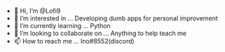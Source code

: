 - 👋 Hi, I’m @Lofi9
- 👀 I’m interested in ... Developing dumb apps for personal improvement
- 🌱 I’m currently learning ... Python
- 💞️ I’m looking to collaborate on ... Anything to help teach me
- 📫 How to reach me ... Ino#8552(discord)

<!---
Lofi9/Lofi9 is a ✨ special ✨ repository because its `README.md` (this file) appears on your GitHub profile.
You can click the Preview link to take a look at your changes.
--->

